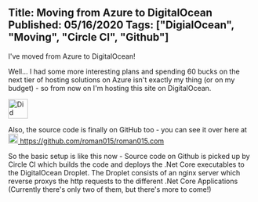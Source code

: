 Title: Moving from Azure to DigitalOcean
Published: 05/16/2020
Tags: ["DigialOcean", "Moving", "Circle CI", "Github"]
---
I've moved from Azure to DigitalOcean!

Well... I had some more interesting plans and spending 60 bucks on the next tier of hosting solutions on Azure isn't exactly my thing (or on my budget) - so from now on I'm hosting this site on DigitalOcean. 

<img title="Did anyone notice that the logo on the website is spelled as a single word? I just noticed that while typing out this blog" src="/assets/img/DO_Powered_by_Badge_blue.png" height="40px"></img>

Also, the source code is finally on GitHub too - you can see it over here at <br/>
<a href="https://github.com/roman015/roman015.com"><img src="/assets/img/GitHub-Mark-120px-plus.png" height="20px" width="20px" title="Also, did anyone notice that GitHub is spelled with a capital H?"></img> https://github.com/roman015/roman015.com</a>

So the basic setup is like this now - Source code on Github is picked up by Circle CI which builds the code and deploys the .Net Core executables to the DigitalOcean Droplet. The Droplet consists of an nginx server which reverse proxys the http requests to the different .Net Core Applications (Currently there's only two of them, but there's more to come!)